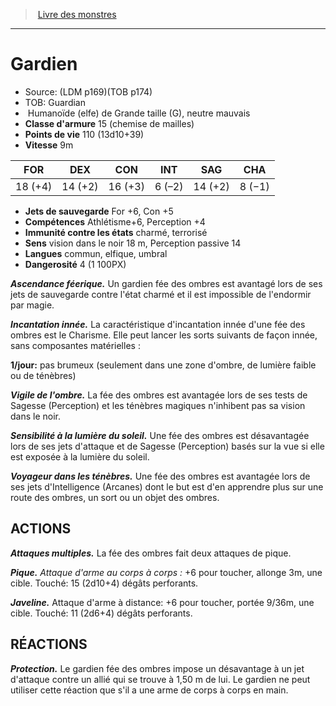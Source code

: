 ﻿> [Livre des monstres](tome_of_beasts_old.md)

---

# Gardien

- Source: (LDM p169)(TOB p174)
- TOB: Guardian
-  Humanoïde (elfe) de Grande taille (G), neutre mauvais
- **Classe d'armure** 15 (chemise de mailles)
- **Points de vie** 110 (13d10+39)
- **Vitesse** 9m

|FOR|DEX|CON|INT|SAG|CHA|
|---|---|---|---|---|---|
|18 (+4)|14 (+2)|16 (+3)|6 (–2)|14 (+2)|8 (−1)|

- **Jets de sauvegarde** For +6, Con +5
- **Compétences** Athlétisme+6, Perception +4
- **Immunité contre les états** charmé, terrorisé
- **Sens** vision dans le noir 18 m, Perception passive 14
- **Langues** commun, elfique, umbral
- **Dangerosité** 4 (1 100PX)

**_Ascendance féerique._** Un gardien fée des ombres est avantagé lors de ses jets de sauvegarde contre l'état charmé et il est impossible de l'endormir par magie.

**_Incantation innée._** La caractéristique d'incantation innée d'une fée des ombres est le Charisme. Elle peut lancer les sorts suivants de façon innée, sans composantes matérielles :

**1/jour:** pas brumeux (seulement dans une zone d'ombre, de lumière faible ou de ténèbres)

**_Vigile de l'ombre._** La fée des ombres est avantagée lors de ses tests de Sagesse (Perception) et les ténèbres magiques n'inhibent pas sa vision dans le noir.

**_Sensibilité à la lumière du soleil._** Une fée des ombres est désavantagée lors de ses jets d'attaque et de Sagesse (Perception) basés sur la vue si elle est exposée à la lumière du soleil.

**_Voyageur dans les ténèbres._** Une fée des ombres est avantagée lors de ses jets d'Intelligence (Arcanes) dont le but est d'en apprendre plus sur une route des ombres, un sort ou un objet des ombres.

## ACTIONS

**_Attaques multiples._** La fée des ombres fait deux attaques de pique.

**_Pique._** _Attaque d'arme au corps à corps :_ +6 pour toucher, allonge 3m, une cible. Touché: 15 (2d10+4) dégâts perforants.

**_Javeline._** Attaque d'arme à distance: +6 pour toucher, portée 9/36m, une cible. Touché: 11 (2d6+4) dégâts perforants.

## RÉACTIONS

**_Protection._** Le gardien fée des ombres impose un désavantage à un jet d'attaque contre un allié qui se trouve à 1,50 m de lui. Le gardien ne peut utiliser cette réaction que s'il a une arme de corps à corps en main.

